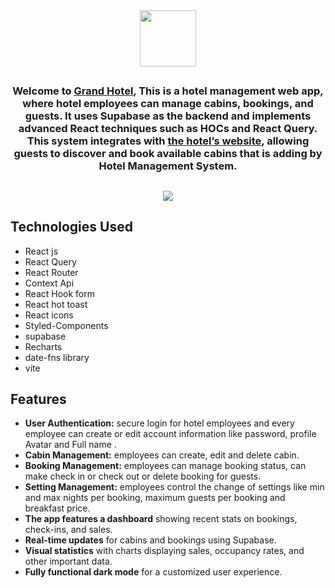 <div align="center">
<img  src="/public/img/logo-dark.png" width="90" height="auto"/>
<h2></h2>
<h3>Welcome to <a href="https://grand-hotel-xi.vercel.app/">Grand Hotel</a>, This is a hotel management web app, where hotel employees can manage cabins, bookings, and guests. It uses Supabase as the backend and implements advanced React techniques such as HOCs and React Query. This system integrates with <a href="https://grand-hotel-web.vercel.app/">the hotel’s website</a>, allowing guests to discover and book available cabins that is adding by Hotel Management System.
</h3>
</div>
<h2></h2>
<center><a href="https://grand-hotel-xi.vercel.app/"><img src="/public/img/Grand-Hotel .jpg"/></a></center>

## Technologies Used 
* React js
* React Query
* React Router
* Context Api
* React Hook form
* React hot toast
* React icons
* Styled-Components
* supabase
* Recharts
* date-fns library 
* vite

<h2>Features</h2>

* **User Authentication:** secure login for hotel employees and every employee can create or edit account information like password, profile Avatar and Full name .
* **Cabin Management:** employees can create, edit and delete cabin.
* **Booking Management:** employees can manage booking status, can make check in or check out or delete booking for guests.
* **Setting Management:** employees control the change of settings like min and max nights per booking, maximum guests per booking and breakfast price.
* **The app features a dashboard** showing recent stats on bookings, check-ins, and sales.
* **Real-time updates** for cabins and bookings using Supabase.
* **Visual statistics** with charts displaying sales, occupancy rates, and other important data.
* **Fully functional dark mode** for a customized user experience.
